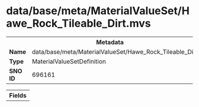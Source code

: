 <h1>data/base/meta/MaterialValueSet/Hawe_Rock_Tileable_Dirt.mvs</h1><table><tr><th colspan="100%">Metadata</th></tr><tr><td><b>Name</b></td><td>data/base/meta/MaterialValueSet/Hawe_Rock_Tileable_Dirt.mvs</td></tr><tr><td><b>Type</b></td><td>MaterialValueSetDefinition</td></tr><tr><td><b>SNO ID</b></td><td>696161</td></tr></table>

<table><tr><th colspan="100%">Fields</th></tr></table>

